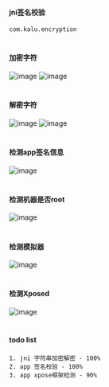 #### jni签名校验
```
com.kalu.encryption
```

#
#### 加密字符

![image](https://github.com/153437803/cmake_encryption/blob/master/image20210202113905.png )
![image](https://github.com/153437803/cmake_encryption/blob/master/image20210202113926.png )

#
#### 解密字符

![image](https://github.com/153437803/cmake_encryption/blob/master/image20210202114038.png )
![image](https://github.com/153437803/cmake_encryption/blob/master/image20210202114106.png )

#
#### 检测app签名信息

![image](https://github.com/153437803/cmake_encryption/blob/master/image20210202114126.png )

#
#### 检测机器是否root

![image](https://github.com/153437803/cmake_encryption/blob/master/image20210202114139.png )

#
#### 检测模拟器

![image](https://github.com/153437803/cmake_encryption/blob/master/image20210202114150.png )

#
#### 检测Xposed

![image](https://github.com/153437803/cmake_encryption/blob/master/image20210202114205.png )

#
#### todo list
```
1. jni 字符串加密解密 - 100%
2. app 签名校验 - 100%
3. app xpose框架检测 - 90%
```
